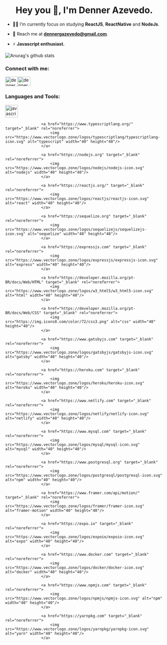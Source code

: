 
  

<h1  align="center">Hey you 👋, I'm Denner Azevedo.</h1>

- 🚣🏻 I’m currently focus on studying **ReactJS**, **ReactNative** and **NodeJs**.

  

- 📩 Reach me at **dennergazevedo@gmail.com**.

  

- ⚡ **Javascript enthusiast.**

  

![Anurag's github stats](https://github-readme-stats.vercel.app/api?username=dennergazevedo&show_icons=true&theme=react)

  

<h3  align="left">Connect with me:</h3>

<p  align="left">

<a  href="https://www.linkedin.com/in/denner-azevedo-6b7b97199/"  target="blank"><img  align="center"  src="https://cdn.jsdelivr.net/npm/simple-icons@3.0.1/icons/linkedin.svg"  alt="dennerazevedo"  height="30"  width="40" /></a><a  href="https://instagram.com/dennergazevedo"  target="blank"><img  align="center"  src="https://cdn.jsdelivr.net/npm/simple-icons@3.0.1/icons/instagram.svg"  alt="dennergazevedo"  height="30"  width="40" /></a>
</p>

  

<h3  align="left">Languages and Tools:</h3>

<p  align="left">
                    <a href="https://developer.mozilla.org/en-US/docs/Web/JavaScript" target="_blank" rel="noreferrer">
                        <img src="https://upload.vectorlogo.zone/logos/javascript/images/239ec8a4-163e-4792-83b6-3f6d96911757.svg" alt="javascript" width="40" height="40"/>
                    </a>

                    <a href="https://www.typescriptlang.org/" target="_blank" rel="noreferrer">
                        <img src="https://www.vectorlogo.zone/logos/typescriptlang/typescriptlang-icon.svg" alt="typescript" width="40" height="40"/>
                    </a>
                    
                    <a href="https://nodejs.org" target="_blank" rel="noreferrer">
                        <img src="https://www.vectorlogo.zone/logos/nodejs/nodejs-icon.svg" alt="nodejs" width="40" height="40"/>
                    </a>
                    
                    <a href="https://reactjs.org/" target="_blank" rel="noreferrer">
                        <img src="https://www.vectorlogo.zone/logos/reactjs/reactjs-icon.svg" alt="react" width="40" height="40"/>
                    </a>

                    <a href="https://sequelize.org" target="_blank" rel="noreferrer">
                        <img src="https://www.vectorlogo.zone/logos/sequelizejs/sequelizejs-icon.svg" alt="sequelize" width="40" height="40"/>
                    </a>
                    
                    <a href="https://expressjs.com" target="_blank" rel="noreferrer">
                        <img src="https://www.vectorlogo.zone/logos/expressjs/expressjs-icon.svg" alt="express" width="40" height="40"/>
                    </a>

                    <a href="https://developer.mozilla.org/pt-BR/docs/Web/HTML" target="_blank" rel="noreferrer">
                        <img src="https://www.vectorlogo.zone/logos/w3_html5/w3_html5-icon.svg" alt="html" width="40" height="40"/>
                    </a>

                    <a href="https://developer.mozilla.org/pt-BR/docs/Web/CSS" target="_blank" rel="noreferrer">
                        <img src="https://img.icons8.com/color/72/css3.png" alt="css" width="40" height="40"/>
                    </a>

                    <a href="https://www.gatsbyjs.com" target="_blank" rel="noreferrer">
                        <img src="https://www.vectorlogo.zone/logos/gatsbyjs/gatsbyjs-icon.svg" alt="gatsby" width="40" height="40"/>
                    </a>
                    
                    <a href="https://heroku.com" target="_blank" rel="noreferrer">
                        <img src="https://www.vectorlogo.zone/logos/heroku/heroku-icon.svg" alt="heroku" width="40" height="40"/>
                    </a>
                    
                    <a href="https://www.netlify.com" target="_blank" rel="noreferrer">
                        <img src="https://www.vectorlogo.zone/logos/netlify/netlify-icon.svg" alt="netlify" width="40" height="40"/>
                    </a>
                    
                    <a href="https://www.mysql.com" target="_blank" rel="noreferrer">
                        <img src="https://www.vectorlogo.zone/logos/mysql/mysql-icon.svg" alt="mysql" width="40" height="40"/>
                    </a>

                    <a href="https://www.postgresql.org" target="_blank" rel="noreferrer">
                        <img src="https://www.vectorlogo.zone/logos/postgresql/postgresql-icon.svg" alt="npm" width="40" height="40"/>
                    </a>
                    
                    <a href="https://www.framer.com/api/motion/" target="_blank" rel="noreferrer">
                        <img src="https://www.vectorlogo.zone/logos/framer/framer-icon.svg" alt="framer-motion" width="40" height="40"/>
                    </a>
                    
                    <a href="https://expo.io" target="_blank" rel="noreferrer">
                        <img src="https://www.vectorlogo.zone/logos/expoio/expoio-icon.svg" alt="expo" width="40" height="40"/>
                    </a>

                    <a href="https://www.docker.com" target="_blank" rel="noreferrer">
                        <img src="https://www.vectorlogo.zone/logos/docker/docker-icon.svg" alt="docker" width="40" height="40"/>
                    </a>

                    <a href="https://www.npmjs.com" target="_blank" rel="noreferrer">
                        <img src="https://www.vectorlogo.zone/logos/npmjs/npmjs-icon.svg" alt="npm" width="40" height="40"/>
                    </a>

                    <a href="https://yarnpkg.com" target="_blank" rel="noreferrer">
                        <img src="https://www.vectorlogo.zone/logos/yarnpkg/yarnpkg-icon.svg" alt="yarn" width="40" height="40"/>
                    </a>
</p>
